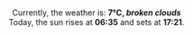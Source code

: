 <p  align="center"><br/>Currently, the weather is: <b> 7°C, <i>broken clouds</i></b></br>Today, the sun rises at <b>06:35</b> and sets at <b>17:21</b>.</p>